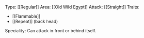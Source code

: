 Type: [[Regular]] 
Area: [[Old Wild Egypt]]
Attack: [[Straight]]
Traits:
- [[Flammable]]
- [[Repeat]] (back head)

Speciality: Can attack in front or behind itself.